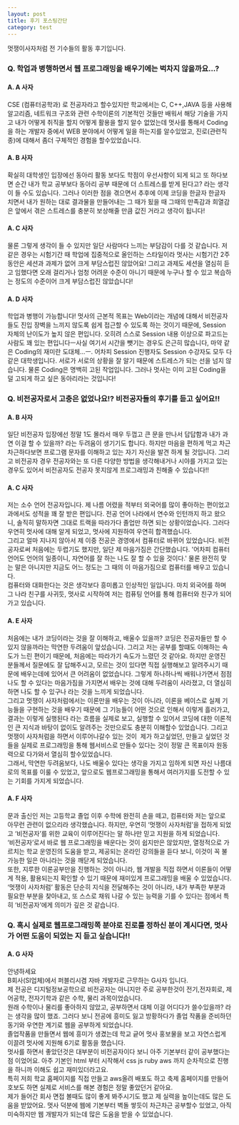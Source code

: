 ```yaml
---
layout: post
title: 후기 포스팅간단
category: test
---
```


멋쟁이사자처럼 전 기수들의 활동 후기입니다.  


  
### Q. 학업과 병행하면서 웹 프로그래밍을 배우기에는 벅차지 않을까요...?  

#### A. A 사자  
CSE (컴퓨터공학과) 로 전공자라고 할수있지만 학교에서는 C, C++,JAVA 등을 사용해 알고리즘, 네트워크 구조와 관련 수학이론의 기본적인 것들만 배워서 해당 기술을 가지고 내가 어떻게 취직을 할지 어떻게 활용을 할지 알수 없었는데 멋사를 통해서 Coding 을 하는 개발자 중에서 WEB 분야에서 어떻게 일을 하는지를 알수있었고, 진로(관련직종)에 대해서 좀더 구체적인 경험을 할수있었습니다.  

#### A. B 사자  
확실히 대학생인 입장에선 동아리 활동 보다도 학점이 우선사항이 되게 되고 또 하다보면 순간 내가 학교 공부보다 동아리 공부 때문에 더 스트레스를 받게 된다고? 라는 생각이 들 수도 있습니다. 그러나 이러한 점을 겪으면서 추후에 이제 코딩을 한글자 한글자 치면서 내가 원하는 대로 결과물을 만들어내는 그 때가 됬을 때 그때의 만족감과 희열감은 앞에서 겪은 스트레스를 충분히 보상해줄 만큼 값진 거라고 생각이 됩니다!  

#### A. C 사자  
물론 그렇게 생각이 들 수 있지만 일단 사람마다 느끼는 부담감이 다를 것 같습니다. 저 같은 경우는 시험기간 때 학업에 집중적으로 올인하는 스타일이라 멋사는 시험기간 2주동안은 세션과 과제가 없어 크게 부담스럽진 않았어요! 그리고 과제도 세션을 열심히 듣고 임했다면 오래 걸리거나 엄청 어려운 수준이 아니기 때문에 누구나 할 수 있고 복습하는 정도의 수준이어 크게 부담스럽진 않았습니다!  

#### A. D 사자  
학업과 병행이 가능합니다! 멋사의 근본적 목표는 Web이라는 개념에 대해서 비전공자들도 진입 장벽을 느끼지 않도록 쉽게 접근할 수 있도록 하는 것이기 때문에, Session 자체의 난이도가 높지 않은 편입니다. 오히려 스스로 Session 내용 이상으로 파고드는 사람도 꽤 있는 편입니다ㅡ사실 여기서 시간을 뺏기는 경우도 은근히 많습니다, 마약 같은 Coding의 재미란 도대체...ㅡ. 어차피 Session 진행자도 Session 수강자도 모두 다 같은 대학생입니다. 서로가 서로의 상황을 잘 알기 때문에 스트레스가 되는 선을 넘지 않습니다. 물론 Coding은 명백히 고된 작업입니다. 그러나 멋사는 이미 고된 Coding을 덜 고되게 하고 싶은 동아리라는 것입니다!  


### Q. 비전공자로서 고충은 없었나요!? 비전공자들의 후기를 듣고 싶어요!!  

#### A. B 사자  
일단 비전공자 입장에선 정말 1도 몰라서 매우 두껍고 큰 문을 만나서 답답함과 내가 과연 이걸 할 수 있을까? 라는 두려움이 생기기도 합니다. 하지만 마음을 편하게 먹고 차근차근하다보면 프로그램 문자를 이해하고 있는 자기 자신을 발견 하게 될 것입니다. 그리고 비전공자 경우 전공자와는 또 다른 다양한 방법을 생각해내거나 시야를 가지고 있는 경우도 있어서 비전공자도 전공자 못지않게 프로그래밍과 친해줄 수 있습니다!!  

#### A. C 사자  
저는 소수 언어 전공자입니다. 제 나름 어렸을 적부터 외국어를 많이 좋아하는 편이었고 과에서도 성적을 꽤 잘 받은 편입니다. 전공 언어 나라에서 연수와 인턴까지 하고 왔으니, 솔직히 말하자면 그대로 트랙을 따라가다 졸업만 하면 되는 상황이었습니다. 그러다 우연히 멋사에 대해 알게 되었고, 멋사에 지원하여 우연히 합격했습니다.  
그리고 얼마 지나지 않아서 제 이중 전공은 경영에서 컴퓨터로 바뀌어 있었습니다. 비전공자로써 처음에는 두렵기도 했지만, 일단 제 마음가짐은 간단했습니다. '어차피 컴퓨터 언어도 언어의 일종이니, 자연어를 잘 하는 나도 잘 할 수 있을 것이다.' 물론 완전히 맞는 말은 아니지만 지금도 어느 정도는 그 때의 이 마음가짐으로 컴퓨터를 배우고 있습니다.   
컴퓨터와 대화한다는 것은 생각보다 흥미롭고 인상적인 일입니다. 마치 외국어를 하며 그 나라 친구를 사귀듯, 멋사로 시작하여 저는 컴퓨팅 언어를 통해 컴퓨터와 친구가 되어가고 있습니다.    

#### A. E 사자  
처음에는 내가 코딩이라는 것을 잘 이해하고, 배울수 있을까? 코딩은 전공자들만 할 수 있지 않을까라는 막연한 두려움이 앞섰습니다. 그리고 저는 공부를 할떄도 이해하는 속도가 느린 편이기 때문에, 처음에는 따라가기 속도가 느렸던 것 같아요. 하지만 운영진 분들께서 질문에도 잘 답해주시고, 모르는 것이 있다면 직접 실행해보고 알려주시기 때문에 배우는데에 있어서 큰 어려움이 없었습니다. 그렇게 하나하나씩 배워나가면서 점점 나도 할 수 있다는 마음가짐을 가지면서 배우는 것에 대해 두려움이 사라졌고, 더 열심히 하면 나도 할 수 있구나 라는 것을 느끼게 되었습니다.  
그리고 멋쟁이 사자처럼에서는 이론만을 배우는 것이 아니라, 이론을 베이스로 실제 기능들을 구현하는 것을 배우기 때문에 그 기능들이 어떤 것으로 인해서 이렇게 흘러가고, 결과는 이렇게 실행된다 라는 흐름을 실제로 보고, 실행할 수 있어서 코딩에 대한 이론적인 큰 지식과 바탕이 없이도 알려주는 것만으로도 충분히 이해할수 있었습니다. 그리고 멋쟁이 사자처럼을 하면서 이루어나갈수 있는 것이  제가 하고싶었던, 만들고 싶었던 것들을 실제로 프로그래밍을 통해 웹서비스로 만들수 있다는 것이 정말 큰 목표이자 원동력으로 다가와서 열심히 할수있었습니다.  
그래서, 막연한 두려움보다, 나도 배울수 있다는 생각을 가지고 임하게 되면 자신 나름대로의 목표를 이룰 수 있었고, 앞으로도 웹프로그래밍을 통해서 여러가지를 도전할 수 있는 기회를 가지게 되었습니다.  

#### A. F 사자  
문과 출신인 저는 고등학교 졸업 이후 수학에 완전히 손을 떼고, 컴퓨터와 저는 앞으로 아무런 관련이 없으리라 생각했습니다. 하지만, 우연히 ‘멋쟁이 사자처럼’을 접하게 되었고 ‘비전공자’를 위한 교육이 이루어진다는 말 하나만 믿고 지원을 하게 되었습니다.  
‘비전공자’로서 바로 웹 프로그래밍을 배운다는 것이 쉽지만은 않았지만, 열정적으로 가르치는 학교 운영진의 도움을 받고, 제공되는 온라인 강의들을 듣다 보니, 이것이 꼭 불가능한 일은 아니라는 것을 깨닫게 되었습니다.  
또한, 지루한 이론공부만을 진행하는 것이 아니라, 웹 개발을 직접 하면서 이론들이 어떻게 적용, 활용되는지 확인할 수 있기 때문에 재미있게 프로그래밍을 배울 수 있었습니다.  
‘멋쟁이 사자처럼’ 활동은 단순히 지식을 전달해주는 것이 아니라, 내가 부족한 부분과 필요한 부분을 찾아내고, 또 스스로 채워 나갈 수 있는 능력을 기를 수 있다는 점에서 특히 ‘비전공자’에게 의미가 깊은 것 같습니다.   

### Q. 혹시 실제로 웹프로그래밍쪽 분야로 진로를 정하신 분이 계시다면, 멋사가 어떤 도움이 되었는 지 듣고 싶습니다!!  

#### A. G 사자
안녕하세요  
B회사(SI업체)에서 퍼블리시겸 자바 개발자로 근무하는 G사자 입니다.  
제 전공은 디지털정보공학으로 비전공자는 아니지만 주로 공부한것이 전기,전자회로, 제어공학, 전자기학과 같은 수학, 물리 과목이었습니다.  
원래 수학이나 물리를 좋아하지 않았고, 공부하면서 대체 이걸 어디다가 쓸수있을까? 라는 생각을 많이 했죠. 그러다 보니 전공에 흥미도 잃고 방황하다가 졸업 작품을 준비하던 동기와 우연한 계기로 웹을 공부하게 되었습니다.  
졸업작품을 만들면서 웹에 흥미가 생겼는데 학교 긑어 멋사 홍보물을 보고 자연스럽게 이끌려 멋사에 지원해 6기로 활동을 했습니다.  
멋사를 하면서 좋았던것은 대부분이 비전공자이다 보니 아주 기본부터 같이 공부했다는점 이었어요. 아주 기본인 html 부터 시작해서 css js ruby aws 까지 순차적으로 진행을 하니까 이해도 쉽고 재미있더라고요.  
특히 저희 학교 홈페이지를 직접 만들고 aws올려 배포도 하고 축제 홈페이지를 만들어 호보도 하면 실제로 서비스를 해본 경험은 정말 좋았던거 같아요.  
제가 들어간 회사 면접 볼때도 많이 좋게 봐주시기도 했고 제 실력을 높이는데도 많은 도움을 받았어요. 멋사 덕분에 웹에 기본부터 벽돌 쌓듯이 차근차근 공부할수 있었고, 아직 미숙하지만 웹 개발자가 되는데 많은 도움을 받을 수 있었습니다. 
